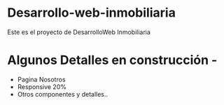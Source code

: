 # Desarrollo-web-inmobiliaria
Este es el proyecto de DesarrolloWeb Inmobiliaria


# Algunos Detalles en construcción -
- Pagina Nosotros
- Responsive 20%
- Otros componentes y detalles..

